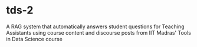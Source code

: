# tds-2
A RAG system that automatically answers student questions for Teaching Assistants using course content and discourse posts from IIT Madras' Tools in Data Science course
